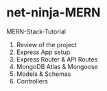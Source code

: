 # net-ninja-MERN

MERN-Stack-Tutorial

1. Review of the project
2. Express App setup
3. Express Router & API Routes
4. MongoDB Atlas & Mongoose
5. Models & Schemas
6. Controllers
